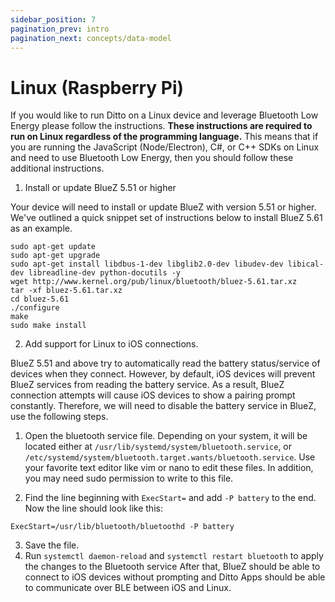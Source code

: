 ```yaml
---
sidebar_position: 7
pagination_prev: intro
pagination_next: concepts/data-model
---
```


# Linux (Raspberry Pi)

If you would like to run Ditto on a Linux device and leverage Bluetooth Low Energy please follow the instructions. __These instructions are required to run on Linux regardless of the programming language.__ This means that if you are running the JavaScript (Node/Electron), C#, or C++ SDKs on Linux and need to use Bluetooth Low Energy, then you should follow these additional instructions.

1. Install or update BlueZ 5.51 or higher

Your device will need to install or update BlueZ with version 5.51 or higher. We've outlined a quick snippet set of instructions below to install BlueZ 5.61 as an example.

```
sudo apt-get update
sudo apt-get upgrade
sudo apt-get install libdbus-1-dev libglib2.0-dev libudev-dev libical-dev libreadline-dev python-docutils -y
wget http://www.kernel.org/pub/linux/bluetooth/bluez-5.61.tar.xz
tar -xf bluez-5.61.tar.xz
cd bluez-5.61
./configure
make
sudo make install
```

2. Add support for Linux to iOS connections.

BlueZ 5.51 and above try to automatically read the battery status/service of devices when they connect. However, by default, iOS devices will prevent BlueZ services from reading the battery service. As a result, BlueZ connection attempts will cause iOS devices to show a pairing prompt constantly. Therefore, we will need to disable the battery service in BlueZ, use the following steps.

1. Open the bluetooth service file. Depending on your system, it will be located either at `/usr/lib/systemd/system/bluetooth.service`, or `/etc/systemd/system/bluetooth.target.wants/bluetooth.service`. Use your favorite text editor like vim or nano to edit these files. In addition, you may need sudo permission to write to this file.

2. Find the line beginning with `ExecStart=` and add `-P battery` to the end. Now the line should look like this:

```
ExecStart=/usr/lib/bluetooth/bluetoothd -P battery
```

3. Save the file.
4. Run `systemctl daemon-reload` and `systemctl restart bluetooth` to apply the changes to the Bluetooth service
After that, BlueZ should be able to connect to iOS devices without prompting and Ditto Apps should be able to communicate over BLE between iOS and Linux.
